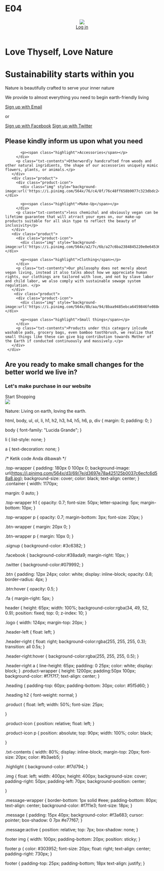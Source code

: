 # E04
<!DOCTYPE html>
<html>
  <head>
    <meta charset="utf-8">
    <title>Nature</title>
    <link rel="stylesheet" href="stylesheet.css">
  </head>
  <body>
    <link rel="stylesheet" href="//maxcdn.bootstrapcdn.com/font-awesome/4.3.0/css/font-awesome.min.css">
</head>
<body>
  <!-- Ketik code Anda dibawah -->
  <header>
  <div class="container">
    <div class="header-left">
      <img class="logo" src="https://image.freepik.com/free-vector/set-natural-logo-branding-modern-design_25819-424.jpg">
    </div>
    <div class="header-right">
      <a href="#" class="login">Log in</a>
    </div>
  </div>
  </header>
  <div class="top-wrapper">
    <div class="container">
      <h1>Love Thyself, Love Nature</h1>
      <h1>Sustainability starts within you</h1>
      <p>Nature is beautifully crafted to serve your inner nature</p>
      <p>We provide to almost everything you need to begin earth-friendly living</p>
      <div class="btn-wrapper">
        <a href="#" class="btn signup">Sign up with Email</a>
        <p>or</p>
        <a href="#" class="btn facebook"><span class="fa fa-facebook"></span>Sign up with Facebook</a>
        <a href="#" class="btn twitter"><span class="fa fa-twitter"></span>Sign up with Twitter</a>
      </div>
    </div>
  </div>
  <div class="product-wrapper">
   <div class="container">
     <div class="heading">
       <h2>Please kindly inform us upon what you need</h2>
     </div>
     <div class="products">
       <div class="product">
         <div class="product-icon">
           <div class="img" style="background-image:url('https://i.pinimg.com/564x/54/12/e9/5412e98041685810dc013fa07d488b1e.jpg');"></div>

           <p><span class="highlight">Accessories</span></p>
         </div>
         <p class="txt-contents">Otherwordly handcrafted from woods and other natural ingridients, the shape of our accessories uniquely mimic flowers, plants, or animals.</p>
       </div>
       <div class="product">
         <div class="product-icon">
           <div class="img" style="background-image:url('https://i.pinimg.com/564x/76/c4/8f/76c48ff658b9077c323dbdc2486c35de.jpg');"></div>

           <p><span class="highlight">Make-Up</span></p>
         </div>
         <p class="txt-contents">less chemichal and obviously vegan can be lifetime guarantee that will atrract your eyes on, our make-up products suitable for all skin type to reflect the beauty of inclusivity</p>
       </div>
       <div class="product">
         <div class="product-icon">
           <div class="img" style="background-image:url('https://i.pinimg.com/564x/a2/7c/6b/a27c6ba2384845220e0e64536cdb99a5.jpg');"></div>

           <p><span class="highlight">Clothing</span></p>
         </div>
         <p class="txt-contents">Our philosophy does not merely about vegan living, instead it also talks about how we appreciate human rights, our clothings are tailored with love, and not by slave labor and child labor, we also comply with sustainable sewage system regulation. </p>
       </div>
        <div class="product">
         <div class="product-icon">
           <div class="img" style="background-image:url('https://i.pinimg.com/564x/8b/aa/94/8baa9485ebca6459846fe088ed021340.jpg');"></div>

           <p><span class="highlight">Small things</span></p>
         </div>
         <p class="txt-contents">Products under this category inlcude washable pads, grocery bags, even bamboo toothbrush, we realize that small things like these can give big contribution towards Mother of the Earth if conducted continuously and massively.</p>
       </div>
     </div>
   </div>
 </div>
 <div class="message-wrapper">
   <div class="container">
     <div class="heading">
       <h2>Are you ready to make small changes for the better world we live in?</h2>
       <h3>Let's make purchase in our website</h3>
     </div>
     <span class="btn message">Start Shopping</span>
   </div>
 </div>
 <footer>
  <div class="container">
    <img src="https://image.freepik.com/free-vector/set-natural-logo-branding-modern-design_25819-424.jpg">
    <p>Nature: Living on earth, loving the earth.</p>
  </div>
</footer
</body>
</html>
  </body>
</html>
html, body,
ul, ol, li,
h1, h2, h3, h4, h5, h6, p, div {
  margin: 0;
  padding: 0;
}

body {
  font-family: "Lucida Grande";
}

li {
  list-style: none;
}

a {
  text-decoration: none;
}

/* Ketik code Anda dibawah */




.top-wrapper {
  padding: 180px 0 100px 0;
  background-image: url(https://i.pinimg.com/564x/d3/69/7e/d3697e78a425125b0037c6ecfc6d58a8.jpg);
  background-size: cover;
  color: black;
  text-align: center;
}
.container {
  width: 1170px;

  margin: 0 auto;
}

.top-wrapper h1 {
  opacity: 0.7;
  font-size: 50px;
  letter-spacing: 5px;
  margin-bottom: 10px;
}

.top-wrapper p {
  opacity: 0.7;
  margin-bottom: 3px;
  font-size: 20px;
}

.btn-wrapper {
  margin: 20px 0;
}

.btn-wrapper p {
  margin: 10px 0;
}

.signup {
  background-color: #3c6382;
}


.facebook {
  background-color:#38ada9;
  margin-right: 10px;
}

.twitter {
  background-color:#079992;
}

.btn {
  padding: 12px 24px;
  color: white;
  display: inline-block;
  opacity: 0.8;
  border-radius: 4px;
}

.btn:hover {
  opacity: 0.5;
}

.fa {
  margin-right: 5px;
}

header {
  height: 65px;
  width: 100%;
  background-color:rgba(34, 49, 52, 0.9);
  position: fixed;
  top: 0;
  z-index: 10;
}

.logo {
  width: 124px;
  margin-top: 20px;
}

.header-left {
  float: left;
}

.header-right {
  float: right;
  background-color:rgba(255, 255, 255, 0.3);
  transition: all 0.5s;
}

.header-right:hover {
  background-color:rgba(255, 255, 255, 0.5);
}

.header-right a {
  line-height: 65px;
  padding: 0 25px;
  color: white;
  display: block;
}
.product-wrapper {
  height: 1200px;
  padding:50px 100px;
  background-color: #f7f7f7;
  text-align: center;
}

.heading {
  padding-top: 60px;
  padding-bottom: 30px;
  color: #5f5d60;
}

.heading h2 {
  font-weight: normal;
}

.product {
  float: left;
  width: 50%;
  font-size: 25px;

}

.product-icon {
  position: relative;
  float: left;
}

.product-icon p {
  position: absolute;
  top: 90px;
  width: 100%;
  color: black;

}

.txt-contents {
  width: 80%;
  display: inline-block;
  margin-top: 20px;
  font-size: 20px;
  color: #b3aeb5;
}

.highlight {
  background-color: #f7d794;
}

.img {
    float: left;
    width:  400px;
    height: 400px;
    background-size: cover;
    padding-right: 50px;
    padding-left: 70px;
    background-position: center;

}

.message-wrapper {
  border-bottom: 1px solid #eee;
  padding-bottom: 80px;
  text-align: center;
  background-color: #f7f1e3;
  font-size: 18px;
}

.message {
  padding: 15px 40px;
  background-color: #f3a683;
  cursor: pointer;
  box-shadow: 0 7px #e77f67;
}

.message:active {
  position: relative;
  top: 7px;
  box-shadow: none;
}

footer img {
  width: 100px;
  padding-bottom: 20px;
  position: sticky;
}

footer p {
  color: #303952;
  font-size: 20px;
  float: right;
  text-align: center;
  padding-right: 730px;
}

footer {
  padding-top: 25px;
  padding-bottom; 18px
  text-align: justify;
}
